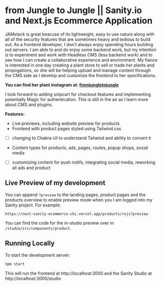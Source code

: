 # from Jungle to Jungle || Sanity.io and Next.js Ecommerce Application

JAMstack is great beacuse of its lightweight, easy to use nature along with all of the security features that are sometimes heavy and tedious to build out. As a frontend developer, I don't always enjoy spending hours building out servers. I am able to and do enjoy some backend work, but my intention is to experiment and work with Headless CMS (less backend work) and to see how I can create a collaborative experience and environment. My fiance is interested in one day creating a plant store to sell or trade her plants and propogations, so she will be helping upload and manage content through the CMS side as I develop and customize the frontend to her specifications.

**You can find her plant instagram at: [fromjungletojungle](https://www.instagram.com/fromjungletojungle/)**

I look forward to adding snipcart for checkout features and implementing potentially Magic for authentication. This is still in the air as I learn more about CMS and plugins.

**Features:**

- Live previews, including website preview for products
- Frontend with product pages styled using Tailwind.css
- [ ] changing to Chakra-UI to understand Tailwind and ability to convert it
- Content types for products, ads, pages, routes, popup shops, social media
- [ ] customizing content for push notifs, integrating social media, reworking all ads and product

## Live Preview of my development

You can append `?preview` to the landing pages, product pages and the products overview to enable preview mode when you I am logged into my Sanity project. For example:

`https://next-sanity-ecommerce-chi.vercel.app/products/roji?preview`

You can find the code for the in-studio preview over in `/studio/src/components/product`.

## Running Locally

To start the development server:

```bash
npm start
```

This will run the frontend at http://localhost:3000 and the Sanity Studio at http://localhost:3000/studio
